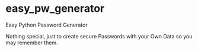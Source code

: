 # easy_pw_generator
Easy Python Password Generator

Nothing special, just to create secure Passwords with your Own Data so you may remember them.
